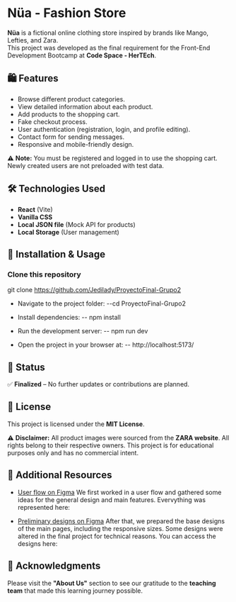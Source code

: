 # Nüa - Fashion Store

**Nüa** is a fictional online clothing store inspired by brands like Mango, Lefties, and Zara.  
This project was developed as the final requirement for the Front-End Development Bootcamp at **Code Space - HerTEch**.

## 🛍️ Features

- Browse different product categories.
- View detailed information about each product.
- Add products to the shopping cart.
- Fake checkout process.
- User authentication (registration, login, and profile editing).
- Contact form for sending messages.
- Responsive and mobile-friendly design.

⚠ **Note:** You must be registered and logged in to use the shopping cart. Newly created users are not preloaded with test data.

## 🛠 Technologies Used

- **React** (Vite)
- **Vanilla CSS**
- **Local JSON file** (Mock API for products)
- **Local Storage** (User management)

## 🚀 Installation & Usage

### Clone this repository
git clone https://github.com/Jedilady/ProyectoFinal-Grupo2

- Navigate to the project folder:
--cd ProyectoFinal-Grupo2

- Install dependencies:
-- npm install

- Run the development server:
-- npm run dev

- Open the project in your browser at:
-- http://localhost:5173/

## 📌 Status

✅ **Finalized** – No further updates or contributions are planned.

## 📜 License

This project is licensed under the **MIT License**.  

⚠ **Disclaimer:** All product images were sourced from the **ZARA website**. All rights belong to their respective owners. This project is for educational purposes only and has no commercial intent.

## 📁 Additional Resources

- [User flow on Figma](https://www.figma.com/board/HwqGdfTJ9vRyufPvJyLrGm/Grupo-2---Tienda-de-Ropa---IDEAS-Y-DIAGRAMA-DE-FLUJO?node-id=0-1&t=34AskrvSLLgcCzSs-1) We first worked in a user flow and gathered some ideas for the general design and main features. Evervything was represented here:
  

- [Preliminary designs on Figma](https://www.figma.com/design/PdG8gXaWun6Of3JX3JTsf1/Bootcamp-Her-Tech?node-id=97-2&p=f) After that, we prepared the base designs of the main pages, including the responsive sizes. Some designs were altered in the final project for technical reasons. You can access the designs here:

## 💙 Acknowledgments

Please visit the **"About Us"** section to see our gratitude to the **teaching team** that made this learning journey possible.